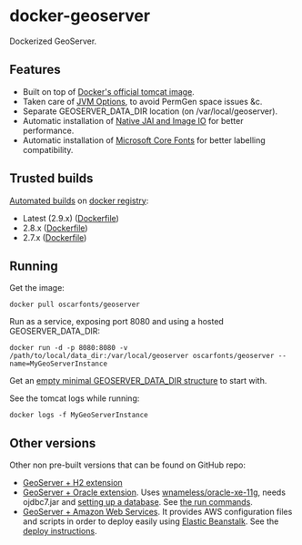 docker-geoserver
================

Dockerized GeoServer.


## Features

* Built on top of [Docker's official tomcat image](https://hub.docker.com/_/tomcat/).
* Taken care of [JVM Options](http://docs.geoserver.org/latest/en/user/production/container.html), to avoid PermGen space issues &c.
* Separate GEOSERVER_DATA_DIR location (on /var/local/geoserver).
* Automatic installation of [Native JAI and Image IO](http://docs.geoserver.org/latest/en/user/production/java.html#install-native-jai-and-jai-image-i-o-extensions) for better performance.
* Automatic installation of [Microsoft Core Fonts](http://www.microsoft.com/typography/fonts/web.aspx) for better labelling compatibility.


## Trusted builds

[Automated builds](https://hub.docker.com/r/oscarfonts/geoserver/) on [docker registry](https://registry.hub.docker.com/):

* Latest (2.9.x) ([Dockerfile](https://github.com/oscarfonts/docker-geoserver/blob/master/Dockerfile))
* 2.8.x ([Dockerfile](https://github.com/oscarfonts/docker-geoserver/blob/2.8.x/Dockerfile))
* 2.7.x ([Dockerfile](https://github.com/oscarfonts/docker-geoserver/blob/2.7.x/Dockerfile))


## Running

Get the image:

```
docker pull oscarfonts/geoserver
```

Run as a service, exposing port 8080 and using a hosted GEOSERVER_DATA_DIR:

```
docker run -d -p 8080:8080 -v /path/to/local/data_dir:/var/local/geoserver oscarfonts/geoserver --name=MyGeoServerInstance
```

Get an [empty minimal GEOSERVER_DATA_DIR structure](https://github.com/oscarfonts/docker-geoserver/tree/master/data_dir) to start with.


See the tomcat logs while running:

```
docker logs -f MyGeoServerInstance
```


## Other versions

Other non pre-built versions that can be found on GitHub repo:

* [GeoServer + H2 extension](https://github.com/oscarfonts/docker-geoserver/tree/2.8.x-h2)
* [GeoServer + Oracle extension](https://github.com/oscarfonts/docker-geoserver/tree/2.8.x-oracle). Uses [wnameless/oracle-xe-11g](https://hub.docker.com/r/wnameless/oracle-xe-11g/), needs ojdbc7.jar and [setting up a database](https://github.com/oscarfonts/docker-geoserver/blob/2.8.x-oracle/setup.sql). See [the run commands](https://github.com/oscarfonts/docker-geoserver/blob/2.8.x-oracle/run.sh).
* [GeoServer + Amazon Web Services](https://github.com/oscarfonts/docker-geoserver/tree/2.8.x-aws). It provides AWS configuration files and scripts in order to deploy easily using [Elastic Beanstalk](https://aws.amazon.com/documentation/elastic-beanstalk/). See the [deploy instructions](https://github.com/oscarfonts/docker-geoserver/blob/2.8.x-aws/aws/deploy.md).

